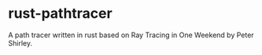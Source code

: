 # rust-pathtracer
A path tracer written in rust based on Ray Tracing in One Weekend by Peter Shirley. 
